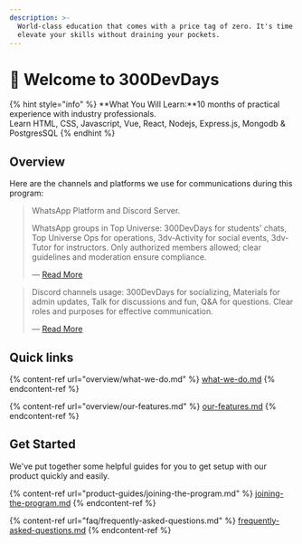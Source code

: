 ```yaml
---
description: >-
  World-class education that comes with a price tag of zero. It's time to
  elevate your skills without draining your pockets.
---
```


# 👋 Welcome to 300DevDays

{% hint style="info" %}
**What You Will Learn:**10 months of practical experience with industry professionals.\
Learn HTML, CSS, Javascript, Vue, React, Nodejs, Express.js, Mongodb & PostgresSQL
{% endhint %}

## Overview

Here are the channels and platforms we use for communications during this program:

> WhatsApp Platform and Discord Server.
>
> WhatsApp groups in Top Universe: 300DevDays for students' chats, Top Universe Ops for operations, 3dv-Activity for social events, 3dv-Tutor for instructors. Only authorized members allowed; clear guidelines and moderation ensure compliance.
>
> — [Read More](community-guides/whatsapp-platform.md)&#x20;

> Discord channels usage: 300DevDays for socializing, Materials for admin updates, Talk for discussions and fun, Q\&A for questions. Clear roles and purposes for effective communication.
>
> — [Read More](community-guides/discord.md)

## Quick links

{% content-ref url="overview/what-we-do.md" %}
[what-we-do.md](overview/what-we-do.md)
{% endcontent-ref %}

{% content-ref url="overview/our-features.md" %}
[our-features.md](overview/our-features.md)
{% endcontent-ref %}

## Get Started

We've put together some helpful guides for you to get setup with our product quickly and easily.

{% content-ref url="product-guides/joining-the-program.md" %}
[joining-the-program.md](product-guides/joining-the-program.md)
{% endcontent-ref %}

{% content-ref url="faq/frequently-asked-questions.md" %}
[frequently-asked-questions.md](faq/frequently-asked-questions.md)
{% endcontent-ref %}
